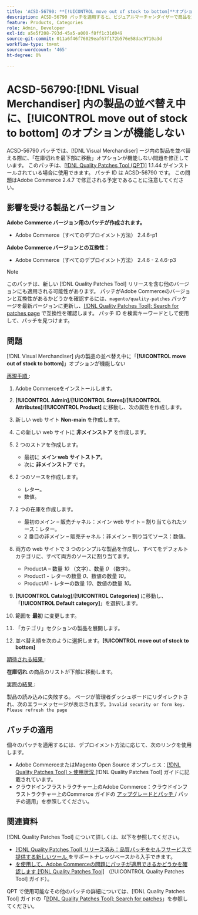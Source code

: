 ```yaml
---
title: 'ACSD-56790: **[!UICONTROL move out of stock to bottom]**オプションが、 [!DNL Visual Merchandiser] 内の製品の並べ替え中に機能しない'
description: ACSD-56790 パッチを適用すると、ビジュアルマーチャンダイザーで商品を並べ替えている際に、「在庫切れを最下部に移動」オプションが機能しないAdobe Commerceの問題が修正されます。
feature: Products, Categories
role: Admin, Developer
exl-id: a5e5f208-793d-45a5-a000-f8ff1c31d049
source-git-commit: 011a6f46f76029eaf67f172b576e58dac9710a3d
workflow-type: tm+mt
source-wordcount: '465'
ht-degree: 0%

---
```


# ACSD-56790:[!DNL Visual Merchandiser] 内の製品の並べ替え中に、**[!UICONTROL move out of stock to bottom]** のオプションが機能しない

ACSD-56790 パッチでは、[!DNL Visual Merchandiser] ージ内の製品を並べ替える際に、「在庫切れを最下部に移動」オプションが機能しない問題を修正しています。 このパッチは、[[!DNL Quality Patches Tool (QPT)]](https://experienceleague.adobe.com/en/docs/commerce-operations/tools/quality-patches-tool/quality-patches-tool-to-self-serve-quality-patches) 1.1.44 がインストールされている場合に使用できます。 パッチ ID は ACSD-56790 です。 この問題はAdobe Commerce 2.4.7 で修正される予定であることに注意してください。

## 影響を受ける製品とバージョン

**Adobe Commerce バージョン用のパッチが作成されます。**

* Adobe Commerce（すべてのデプロイメント方法） 2.4.6-p1

**Adobe Commerce バージョンとの互換性：**

* Adobe Commerce（すべてのデプロイメント方法） 2.4.6 - 2.4.6-p3

>[!NOTE]
>
>このパッチは、新しい [!DNL Quality Patches Tool] リリースを含む他のバージョンにも適用される可能性があります。 パッチがAdobe Commerceのバージョンと互換性があるかどうかを確認するには、`magento/quality-patches` パッケージを最新バージョンに更新し、[[!DNL Quality Patches Tool]: Search for patches page](https://experienceleague.adobe.com/tools/commerce-quality-patches/index.html) で互換性を確認します。 パッチ ID を検索キーワードとして使用して、パッチを見つけます。

## 問題

[!DNL Visual Merchandiser] 内の製品の並べ替え中に「**[!UICONTROL move out of stock to bottom]**」オプションが機能しない

<u> 再現手順 </u>:

1. Adobe Commerceをインストールします。
1. **[!UICONTROL Admin]**/**[!UICONTROL Stores]**/**[!UICONTROL Attributes]**/**[!UICONTROL Product]** に移動し、次の属性を作成します。
1. 新しい web サイト **Non-main** を作成します。
1. この新しい web サイトに **非メインストア** を作成します。
1. 2 つのストアを作成します。

   * 最初に **メイン web サイトストア**。
   * 次に **非メインストア** です。

1. 2 つのソースを作成します。
   * レター。
   * 数値。

1. 2 つの在庫を作成します。
   * 最初のメイン – 販売チャネル：メイン web サイト – 割り当てられたソース：レター。
   * 2 番目の非メイン – 販売チャネル：非メイン – 割り当てソース：数値。

1. 両方の web サイトで 3 つのシンプルな製品を作成し、すべてをデフォルト カテゴリに、すべて両方のソースに割り当てます。

   * ProductA – 数量 *10* （文字）、数量 *0* （数字）。
   * Product1 - レターの数量 *0*、数値の数量 *10*。
   * ProductA1 - レターの数量 *10*、数値の数量 *10*。

1. **[!UICONTROL Catalog]**/**[!UICONTROL Categories]** に移動し、「**[!UICONTROL Default category]**」を選択します。
1. 範囲を **最初** に変更します。
1. 「カテゴリ」セクションの製品を展開します。
1. 並べ替え順を次のように選択します。**[!UICONTROL move out of stock to bottom]**

<u> 期待される結果 </u>:

**在庫切れ** の商品のリストが下部に移動します。

<u> 実際の結果 </u>:

製品の読み込みに失敗する。 ページが管理者ダッシュボードにリダイレクトされ、次のエラーメッセージが表示されます。`Invalid security or form key. Please refresh the page`

## パッチの適用

個々のパッチを適用するには、デプロイメント方法に応じて、次のリンクを使用します。

* Adobe CommerceまたはMagento Open Source オンプレミス：[[!DNL Quality Patches Tool] > 使用状況 ](/help/tools/quality-patches-tool/usage.md)[!DNL Quality Patches Tool] ガイドに記載されています。
* クラウドインフラストラクチャー上のAdobe Commerce：クラウドインフラストラクチャー上のCommerce ガイドの [ アップグレードとパッチ ](https://experienceleague.adobe.com/docs/commerce-cloud-service/user-guide/develop/upgrade/apply-patches.html)/ パッチの適用」を参照してください。

## 関連資料

[!DNL Quality Patches Tool] について詳しくは、以下を参照してください。

* [[!DNL Quality Patches Tool]  リリース済み：品質パッチをセルフサービスで提供する新しいツール ](https://experienceleague.adobe.com/en/docs/commerce-operations/tools/quality-patches-tool/quality-patches-tool-to-self-serve-quality-patches) をサポートナレッジベースから入手できます。
* [ を使用して、Adobe Commerceの問題にパッチが適用できるかどうかを確認します  [!DNL Quality Patches Tool]](/help/tools/quality-patches-tool/patches-available-in-qpt/check-patch-for-magento-issue-with-magento-quality-patches.md) （[!UICONTROL Quality Patches Tool] ガイド）。


QPT で使用可能なその他のパッチの詳細については、[!DNL Quality Patches Tool] ガイドの「[[!DNL Quality Patches Tool]: Search for patches](https://experienceleague.adobe.com/tools/commerce-quality-patches/index.html)」を参照してください。
